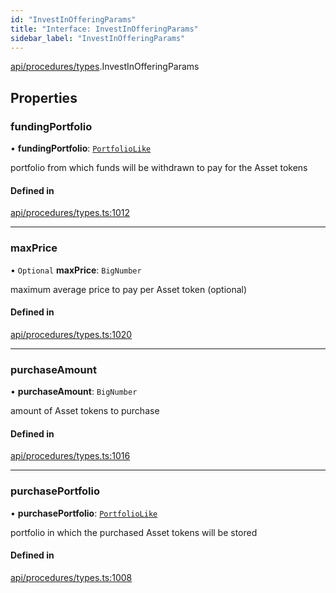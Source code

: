```yaml
---
id: "InvestInOfferingParams"
title: "Interface: InvestInOfferingParams"
sidebar_label: "InvestInOfferingParams"
---
```


[api/procedures/types](../../../../../modules/API/Procedures/Types/Types.md).InvestInOfferingParams

## Properties

### fundingPortfolio

• **fundingPortfolio**: [`PortfolioLike`](../../../../../modules/Types/Types.md#portfoliolike)

portfolio from which funds will be withdrawn to pay for the Asset tokens

#### Defined in

[api/procedures/types.ts:1012](https://github.com/PolymeshAssociation/polymesh-sdk/blob/b6f9fb883/src/api/procedures/types.ts#L1012)

___

### maxPrice

• `Optional` **maxPrice**: `BigNumber`

maximum average price to pay per Asset token (optional)

#### Defined in

[api/procedures/types.ts:1020](https://github.com/PolymeshAssociation/polymesh-sdk/blob/b6f9fb883/src/api/procedures/types.ts#L1020)

___

### purchaseAmount

• **purchaseAmount**: `BigNumber`

amount of Asset tokens to purchase

#### Defined in

[api/procedures/types.ts:1016](https://github.com/PolymeshAssociation/polymesh-sdk/blob/b6f9fb883/src/api/procedures/types.ts#L1016)

___

### purchasePortfolio

• **purchasePortfolio**: [`PortfolioLike`](../../../../../modules/Types/Types.md#portfoliolike)

portfolio in which the purchased Asset tokens will be stored

#### Defined in

[api/procedures/types.ts:1008](https://github.com/PolymeshAssociation/polymesh-sdk/blob/b6f9fb883/src/api/procedures/types.ts#L1008)
